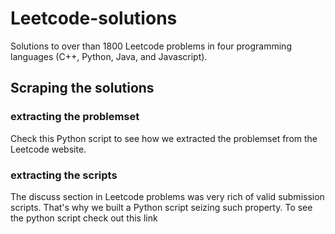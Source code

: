 # Leetcode-solutions
Solutions to over than 1800 Leetcode problems in four programming languages (C++, Python, Java, and Javascript).

## Scraping the solutions ##
  
  ### extracting the problemset ###
  Check this Python script [](https://github.com/AnasImloul/Leetcode-solutions/scraper/problemset/scrap.py) to see how we extracted the problemset from the Leetcode website.
  
  ### extracting the scripts ###
  The discuss section in Leetcode problems was very rich of valid submission scripts. That's why we built a Python script seizing such property. To see the python script check out this link [](https://github.com/AnasImloul/Leetcode-solutions/scraper/solutions/scrap.py)
